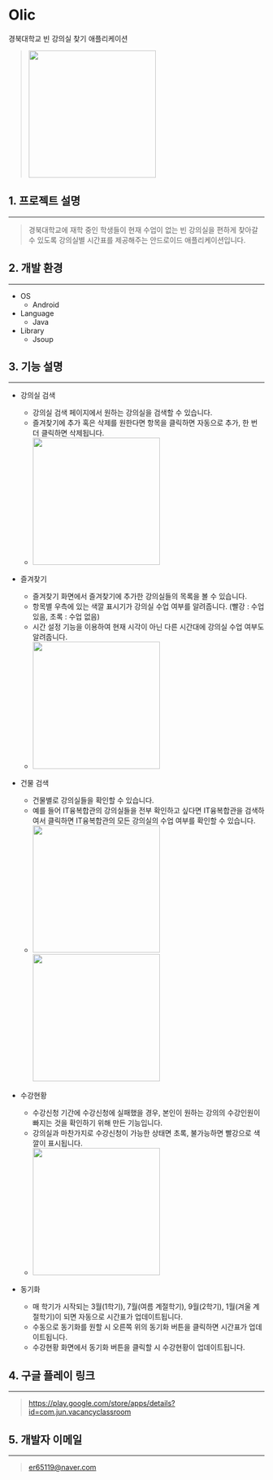 # Olic
경북대학교 빈 강의실 찾기 애플리케이션
> <img src=./img/olic_icon.png width="250">


## 1. 프로젝트 설명
--------------------
> 경북대학교에 재학 중인 학생들이 현재 수업이 없는 빈 강의실을 편하게 찾아갈 수 있도록 강의실별 시간표를 제공해주는 안드로이드 애플리케이션입니다.

## 2. 개발 환경
--------------------
- OS
  - Android
- Language
  - Java
- Library
  - Jsoup
  
## 3. 기능 설명
--------------------
- 강의실 검색
  - 강의실 검색 페이지에서 원하는 강의실을 검색할 수 있습니다.
  - 즐겨찾기에 추가 혹은 삭제를 원한다면 항목을 클릭하면 자동으로 추가, 한 번 더 클릭하면 삭제됩니다.
  - <img src=./img/screenshot_1.jpg width="250">


- 즐겨찾기
  - 즐겨찾기 화면에서 즐겨찾기에 추가한 강의실들의 목록을 볼 수 있습니다.
  - 항목별 우측에 있는 색깔 표시기가 강의실 수업 여부를 알려줍니다. (빨강 : 수업 있음, 초록 : 수업 없음)
  - 시간 설정 기능을 이용하여 현재 시각이 아닌 다른 시간대에 강의실 수업 여부도 알려줍니다.
  - <img src=./img/screenshot_2.jpg width="250">


- 건물 검색
  - 건물별로 강의실들을 확인할 수 있습니다.
  - 예를 들어 IT융복합관의 강의실들을 전부 확인하고 싶다면 IT융복합관을 검색하여서 클릭하면 IT융복합관의 모든 강의실의 수업 여부를 확인할 수 있습니다.
  - <img src=./img/screenshot_3.jpg width="250"><img src=./img/screenshot_4.jpg width="250">
  
  
- 수강현황
  - 수강신청 기간에 수강신청에 실패했을 경우, 본인이 원하는 강의의 수강인원이 빠지는 것을 확인하기 위해 만든 기능입니다.
  - 강의실과 마찬가지로 수강신청이 가능한 상태면 초록, 불가능하면 빨강으로 색깔이 표시됩니다.
  - <img src=./img/screenshot_5.jpg width="250">
  
- 동기화
  - 매 학기가 시작되는 3월(1학기), 7월(여름 계절학기), 9월(2학기), 1월(겨울 계절학기)이 되면 자동으로 시간표가 업데이트됩니다.
  - 수동으로 동기화를 원할 시 오른쪽 위의 동기화 버튼을 클릭하면 시간표가 업데이트됩니다.
  - 수강현황 화면에서 동기화 버튼을 클릭할 시 수강현황이 업데이트됩니다.

## 4. 구글 플레이 링크
--------------
> https://play.google.com/store/apps/details?id=com.jun.vacancyclassroom

## 5. 개발자 이메일
--------------
> er65119@naver.com

